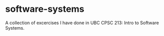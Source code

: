 # software-systems
A collection of excercises I have done in UBC CPSC 213: Intro to Software Systems.
